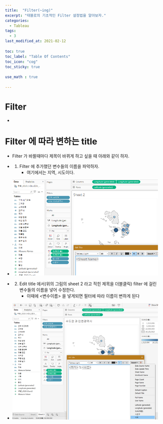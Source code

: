 ```yaml
---
title:  "Filter(~ing)"
excerpt: "태블로의 기초적인 Filter 설정법을 알아보자."
categories:
  - Tableau
tags:
  - 3
last_modified_at: 2021-02-12

toc: true
toc_label: "Table Of Contents"
toc_icon: "cog"
toc_sticky: true

use_math : true

---
```


# Filter

- 



# Filter 에 따라 변하는 title

- Filter 가 바뀔때마다 제목이 바뀌게 하고 싶을 때 아래와 같이 하자.
- 1. Filter 에 추가했던 변수들의 이름을 파악하자. 
     - 여기에서는 지역, 시도이다.

- ![png](/assets/images/Tableau/7_1.PNG)

- 2. Edit title 에서(위의 그림의 sheet 2 라고 적힌 제목을 더블클릭) filter 에 걸린 변수들의 이름을 넣어 수정한다.
     - 이때에 <변수이름> 을 넣게되면 필터에 따라 이름이 변하게 된다
- ![png](/assets/images/Tableau/7_2.PNG)